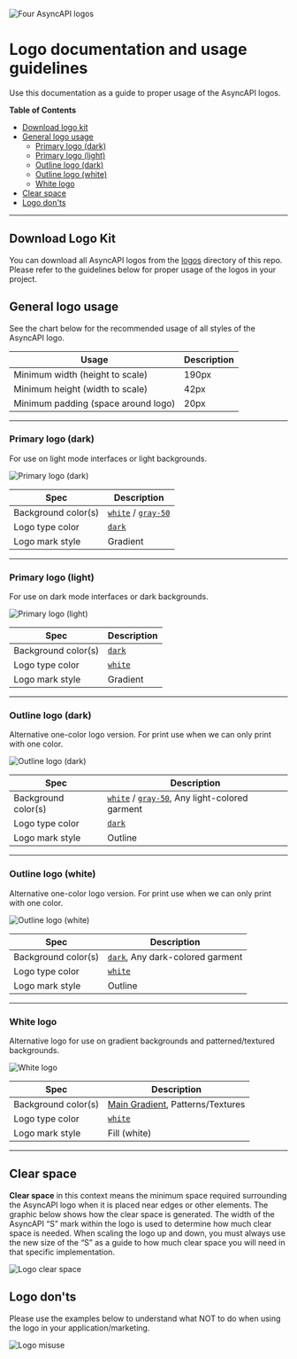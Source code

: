 ![Four AsyncAPI logos](./assets/banner-logo.jpg)

# Logo documentation and usage guidelines
Use this documentation as a guide to proper usage of the AsyncAPI logos.

**Table of Contents**
* [Download logo kit](#download-logo-kit)
* [General logo usage](#general-logo-usage)
    - [Primary logo (dark)](#primary-logo-dark)
    - [Primary logo (light)](#primary-logo-light)
    - [Outline logo (dark)](#outline-logo-dark)
    - [Outline logo (white)](#outline-logo-white)
    - [White logo](#white-logo)
* [Clear space](#clear-space)
* [Logo don'ts](#logo-donts)

---

## Download Logo Kit
You can download all AsyncAPI logos from the [logos](/logos/) directory of this repo. Please refer to the guidelines below for proper usage of the logos in your project.

## General logo usage
See the chart below for the recommended usage of all styles of the AsyncAPI logo.

| Usage | Description |
| --- | --- |
| Minimum width (height to scale) | 190px |
| Minimum height (width to scale) | 42px |
| Minimum padding (space around logo) | 20px | 1.25rem |

---

### Primary logo (dark)
For use on light mode interfaces or light backgrounds.

![Primary logo (dark)](./assets/logo-primary-dark.png)

| Spec | Description |
| --- | --- |
| Background color(s) | [`white`](../color/README.md/#base-colors) / [`gray-50`](../color/README.md/#gray-neutrals) |
| Logo type color | [`dark`](../color/README.md/#base-colors) |
| Logo mark style | Gradient |

---

### Primary logo (light)
For use on dark mode interfaces or dark backgrounds.

![Primary logo (light)](./assets/logo-primary-light.png)

| Spec | Description |
| --- | --- |
| Background color(s) | [`dark`](../color/README.md/#base-colors) |
| Logo type color | [`white`](../color/README.md/#base-colors) |
| Logo mark style | Gradient |

---

### Outline logo (dark)
Alternative one-color logo version. For print use when we can only print with one color.

![Outline logo (dark)](./assets/logo-outline-dark.png)

| Spec | Description |
| --- | --- |
| Background color(s) | [`white`](../color/README.md/#base-colors) / [`gray-50`](../color/README.md/#gray-neutrals), Any light-colored garment |
| Logo type color | [`dark`](../color/README.md/#base-colors) |
| Logo mark style | Outline |

---

### Outline logo (white)
Alternative one-color logo version. For print use when we can only print with one color.

![Outline logo (white)](./assets/logo-outline-white.png)

| Spec | Description |
| --- | --- |
| Background color(s) | [`dark`](../color/README.md/#base-colors), Any dark-colored garment |
| Logo type color | [`white`](../color/README.md/#base-colors) |
| Logo mark style | Outline |

---

### White logo
Alternative logo for use on gradient backgrounds and patterned/textured backgrounds.

![White logo](./assets/logo-white.png)

| Spec | Description |
| --- | --- |
| Background color(s) | [Main Gradient](../color/README.md/#main-gradient), Patterns/Textures |
| Logo type color | [`white`](../color/README.md/#base-colors) |
| Logo mark style | Fill (white) |

---

## Clear space
**Clear space** in this context means the minimum space required surrounding the AsyncAPI logo when it is placed near edges or other elements. The graphic below shows how the clear space is generated. The width of the AsyncAPI “S” mark within the logo is used to determine how much clear space is needed. When scaling the logo up and down, you must always use the new size of the “S” as a guide to how much clear space you will need in that specific implementation.

![Logo clear space](./assets/logo-clearspace.png)

## Logo don'ts
Please use the examples below to understand what NOT to do when using the logo in your application/marketing.

![Logo misuse](./assets/logo-misuse.png)